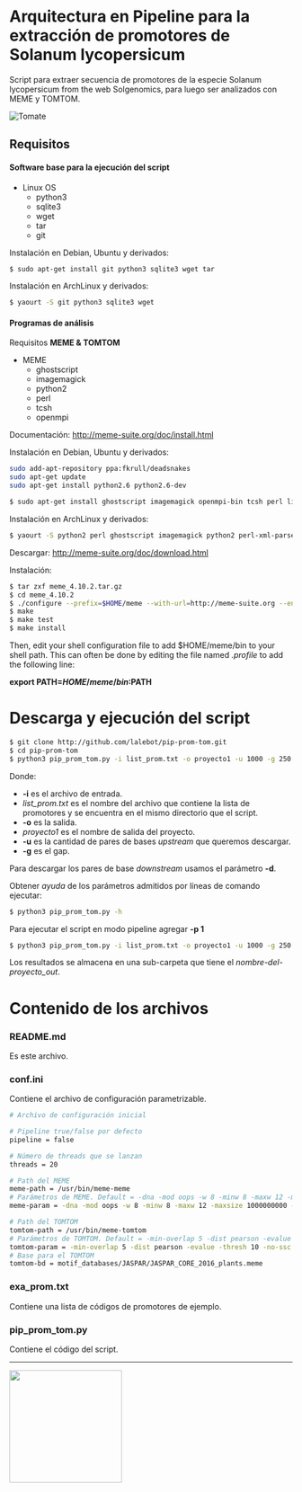 # Arquitectura en Pipeline para la extracción de promotores de Solanum lycopersicum

Script para extraer secuencia de promotores de la especie Solanum lycopersicum from the web Solgenomics, para luego ser analizados con MEME y TOMTOM.

![Tomate](http://www.poesi.as/cuadros/tomate.jpg "Tomate")

## Requisitos

#### Software base para la ejecución del script

+ Linux OS
    + python3
    + sqlite3
    + wget
    + tar
    + git


Instalación en Debian, Ubuntu y derivados:

```bash
$ sudo apt-get install git python3 sqlite3 wget tar
```

Instalación en ArchLinux y derivados:

```bash
$ yaourt -S git python3 sqlite3 wget
```

#### Programas de análisis

Requisitos **MEME & TOMTOM**

+ MEME
    * ghostscript
    * imagemagick
    * python2
    * perl
    * tcsh
    * openmpi


Documentación: http://meme-suite.org/doc/install.html


Instalación en Debian, Ubuntu y derivados:

```bash
sudo add-apt-repository ppa:fkrull/deadsnakes
sudo apt-get update
sudo apt-get install python2.6 python2.6-dev
```

```bash
$ sudo apt-get install ghostscript imagemagick openmpi-bin tcsh perl libexpat1-dev zlib1g-dev autoconf automake libtool libxml2  libxml-parser-perl
```


Instalación en ArchLinux y derivados:

```bash
$ yaourt -S python2 perl ghostscript imagemagick python2 perl-xml-parser perl-html-template openmpi tcsh autoconf automake libtool libxml2  libxslt
```


Descargar: http://meme-suite.org/doc/download.html

Instalación:
```bash
$ tar zxf meme_4.10.2.tar.gz
$ cd meme_4.10.2
$ ./configure --prefix=$HOME/meme --with-url=http://meme-suite.org --enable-build-libxml2 --enable-build-libxslt
$ make
$ make test
$ make install
```

Then, edit your shell configuration file to add $HOME/meme/bin to your shell path. This can often be done by editing the file named *.profile* to add the following line:

**export PATH=$HOME/meme/bin:$PATH**


# Descarga y ejecución del script

```bash
$ git clone http://github.com/lalebot/pip-prom-tom.git
$ cd pip-prom-tom
$ python3 pip_prom_tom.py -i list_prom.txt -o proyecto1 -u 1000 -g 250
```

Donde:
+ **-i** es el archivo de entrada.
+ *list_prom.txt* es el nombre del archivo que contiene la lista de promotores y se encuentra en el mismo directorio que el script.
+ **-o** es la salida.
+ *proyecto1* es el nombre de salida del proyecto.
+ **-u** es la cantidad de pares de bases *upstream* que queremos descargar.
+ **-g** es el gap.

Para descargar los pares de base *downstream* usamos el parámetro **-d**.

Obtener *ayuda* de los parámetros admitidos por líneas de comando ejecutar:
```bash
$ python3 pip_prom_tom.py -h
```

Para ejecutar el script en modo pipeline agregar **-p 1**
```bash
$ python3 pip_prom_tom.py -i list_prom.txt -o proyecto1 -u 1000 -g 250 -p 1
```

Los resultados se almacena en una sub-carpeta que tiene el *nombre-del-proyecto_out*.


# Contenido de los archivos

### README.md
Es este archivo.

### conf.ini
Contiene el archivo de configuración parametrizable.

```bash
# Archivo de configuración inicial

# Pipeline true/false por defecto
pipeline = false

# Número de threads que se lanzan
threads = 20

# Path del MEME
meme-path = /usr/bin/meme-meme
# Parámetros de MEME. Default = -dna -mod oops -w 8 -minw 8 -maxw 12 -maxsize 1000000000 -oc
meme-param = -dna -mod oops -w 8 -minw 8 -maxw 12 -maxsize 1000000000 -oc

# Path del TOMTOM
tomtom-path = /usr/bin/meme-tomtom
# Parámetros de TOMTOM. Default = -min-overlap 5 -dist pearson -evalue -thresh 10 -no-ssc
tomtom-param = -min-overlap 5 -dist pearson -evalue -thresh 10 -no-ssc
# Base para el TOMTOM
tomtom-bd = motif_databases/JASPAR/JASPAR_CORE_2016_plants.meme
```


### exa_prom.txt
Contiene una lista de códigos de promotores de ejemplo.


### pip_prom_tom.py
Contiene el código del script.

---
<img src="https://theapproachdotorg.files.wordpress.com/2012/05/killer-tomato.jpg" align="left" width="200">
